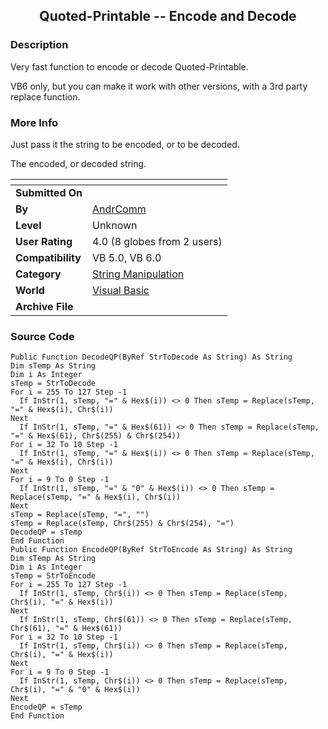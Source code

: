 ﻿<div align="center">

## Quoted\-Printable \-\- Encode and Decode


</div>

### Description

Very fast function to encode or decode Quoted-Printable.

VB6 only, but you can make it work with other versions, with a 3rd party replace function.
 
### More Info
 
Just pass it the string to be encoded, or to be decoded.

The encoded, or decoded string.


<span>             |<span>
---                |---
**Submitted On**   |
**By**             |[AndrComm](https://github.com/Planet-Source-Code/PSCIndex/blob/master/ByAuthor/andrcomm.md)
**Level**          |Unknown
**User Rating**    |4.0 (8 globes from 2 users)
**Compatibility**  |VB 5\.0, VB 6\.0
**Category**       |[String Manipulation](https://github.com/Planet-Source-Code/PSCIndex/blob/master/ByCategory/string-manipulation__1-5.md)
**World**          |[Visual Basic](https://github.com/Planet-Source-Code/PSCIndex/blob/master/ByWorld/visual-basic.md)
**Archive File**   |[](https://github.com/Planet-Source-Code/andrcomm-quoted-printable-encode-and-decode__1-3113/archive/master.zip)





### Source Code

```
Public Function DecodeQP(ByRef StrToDecode As String) As String
Dim sTemp As String
Dim i As Integer
sTemp = StrToDecode
For i = 255 To 127 Step -1
  If InStr(1, sTemp, "=" & Hex$(i)) <> 0 Then sTemp = Replace(sTemp, "=" & Hex$(i), Chr$(i))
Next
  If InStr(1, sTemp, "=" & Hex$(61)) <> 0 Then sTemp = Replace(sTemp, "=" & Hex$(61), Chr$(255) & Chr$(254))
For i = 32 To 10 Step -1
  If InStr(1, sTemp, "=" & Hex$(i)) <> 0 Then sTemp = Replace(sTemp, "=" & Hex$(i), Chr$(i))
Next
For i = 9 To 0 Step -1
  If InStr(1, sTemp, "=" & "0" & Hex$(i)) <> 0 Then sTemp = Replace(sTemp, "=" & Hex$(i), Chr$(i))
Next
sTemp = Replace(sTemp, "=", "")
sTemp = Replace(sTemp, Chr$(255) & Chr$(254), "=")
DecodeQP = sTemp
End Function
Public Function EncodeQP(ByRef StrToEncode As String) As String
Dim sTemp As String
Dim i As Integer
sTemp = StrToEncode
For i = 255 To 127 Step -1
  If InStr(1, sTemp, Chr$(i)) <> 0 Then sTemp = Replace(sTemp, Chr$(i), "=" & Hex$(i))
Next
  If InStr(1, sTemp, Chr$(61)) <> 0 Then sTemp = Replace(sTemp, Chr$(61), "=" & Hex$(61))
For i = 32 To 10 Step -1
  If InStr(1, sTemp, Chr$(i)) <> 0 Then sTemp = Replace(sTemp, Chr$(i), "=" & Hex$(i))
Next
For i = 9 To 0 Step -1
  If InStr(1, sTemp, Chr$(i)) <> 0 Then sTemp = Replace(sTemp, Chr$(i), "=" & "0" & Hex$(i))
Next
EncodeQP = sTemp
End Function
```

